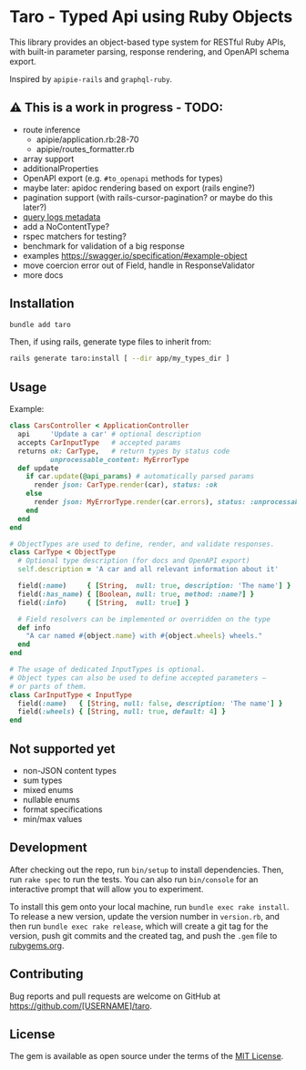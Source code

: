 # Taro - Typed Api using Ruby Objects

This library provides an object-based type system for RESTful Ruby APIs, with built-in parameter parsing, response rendering, and OpenAPI schema export.

Inspired by `apipie-rails` and `graphql-ruby`.

## ⚠️ This is a work in progress - TODO:

- route inference
  - apipie/application.rb:28-70
  - apipie/routes_formatter.rb
- array support
- additionalProperties
- OpenAPI export (e.g. `#to_openapi` methods for types)
- maybe later: apidoc rendering based on export (rails engine?)
- pagination support (with rails-cursor-pagination? or maybe do this later?)
- [query logs metadata](https://github.com/rmosolgo/graphql-ruby/blob/dcaaed1cea47394fad61fceadf291ff3cb5f2932/lib/generators/graphql/install_generator.rb#L48-L52)
- add a NoContentType?
- rspec matchers for testing?
- benchmark for validation of a big response
- examples https://swagger.io/specification/#example-object
- move coercion error out of Field, handle in ResponseValidator
- more docs

## Installation

```bash
bundle add taro
```

Then, if using rails, generate type files to inherit from:

```bash
rails generate taro:install [ --dir app/my_types_dir ]
```

## Usage

Example:

```ruby
class CarsController < ApplicationController
  api     'Update a car' # optional description
  accepts CarInputType   # accepted params
  returns ok: CarType,   # return types by status code
          unprocessable_content: MyErrorType
  def update
    if car.update(@api_params) # automatically parsed params
      render json: CarType.render(car), status: :ok
    else
      render json: MyErrorType.render(car.errors), status: :unprocessable_entity
    end
  end
end

# ObjectTypes are used to define, render, and validate responses.
class CarType < ObjectType
  # Optional type description (for docs and OpenAPI export)
  self.description = 'A car and all relevant information about it'

  field(:name)     { [String,  null: true, description: 'The name'] }
  field(:has_name) { [Boolean, null: true, method: :name?] }
  field(:info)     { [String,  null: true] }

  # Field resolvers can be implemented or overridden on the type
  def info
    "A car named #{object.name} with #{object.wheels} wheels."
  end
end

# The usage of dedicated InputTypes is optional.
# Object types can also be used to define accepted parameters –
# or parts of them.
class CarInputType < InputType
  field(:name)   { [String, null: false, description: 'The name'] }
  field(:wheels) { [String, null: true, default: 4] }
end
```

## Not supported yet

- non-JSON content types
- sum types
- mixed enums
- nullable enums
- format specifications
- min/max values

## Development

After checking out the repo, run `bin/setup` to install dependencies. Then, run `rake spec` to run the tests. You can also run `bin/console` for an interactive prompt that will allow you to experiment.

To install this gem onto your local machine, run `bundle exec rake install`. To release a new version, update the version number in `version.rb`, and then run `bundle exec rake release`, which will create a git tag for the version, push git commits and the created tag, and push the `.gem` file to [rubygems.org](https://rubygems.org).

## Contributing

Bug reports and pull requests are welcome on GitHub at https://github.com/[USERNAME]/taro.

## License

The gem is available as open source under the terms of the [MIT License](https://opensource.org/licenses/MIT).

